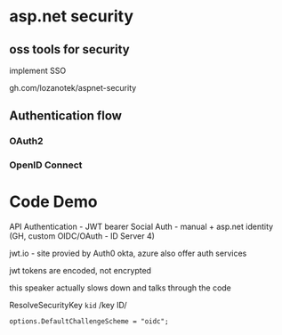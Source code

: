 # asp.net security
## oss tools for security

implement SSO

gh.com/lozanotek/aspnet-security

## Authentication flow
### OAuth2
### OpenID Connect

# Code Demo

API Authentication - JWT bearer
Social Auth - manual + asp.net identity (GH, custom OIDC/OAuth - ID Server 4)

jwt.io - site provied by Auth0
okta, azure also offer auth services

jwt tokens are encoded, not encrypted

this speaker actually slows down and talks through the code

ResolveSecurityKey
`kid` /key ID/

`options.DefaultChallengeScheme = "oidc";`

